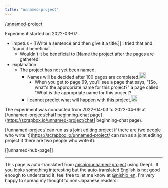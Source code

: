 ```yaml
---
title: "unnamed-project"
---
```


[/unnamed-project](https://scrapbox.io/unnamed-project)

Experiment started on 2022-03-07
- impetus
        - [[Write a sentence and then give it a title.]] I tried that and found it beneficial.
    - Wouldn't it be beneficial to [Name the project after the pages are gathered.
- explanation
    - The project has not yet been named.
        - Names will be decided after 100 pages are completed.<img src='https://scrapbox.io/api/pages/nishio-en/nishio/icon' alt='nishio.icon' height="19.5"/>
            - When you get to page 99, you'll see a page that says, "[So, what's the appropriate name for this project?" a page called "What is the appropriate name for this project?
        - I cannot predict what will happen with this project.<img src='https://scrapbox.io/api/pages/nishio-en/nishio/icon' alt='nishio.icon' height="19.5"/>


The experiment was conducted from 2022-04-03 to 2022-04-09 at [/unnamed-project/chat1 beginning-chat page](https://scrapbox.io/unnamed-project/chat1 beginning-chat page).

[/unnamed-project/ can run as a joint editing project if there are two people who write it](https://scrapbox.io/unnamed-project/ can run as a joint editing project if there are two people who write it).


[[unnamed-hub-page]]

---
This page is auto-translated from [/nishio/unnamed-project](https://scrapbox.io/nishio/unnamed-project) using DeepL. If you looks something interesting but the auto-translated English is not good enough to understand it, feel free to let me know at [@nishio_en](https://twitter.com/nishio_en). I'm very happy to spread my thought to non-Japanese readers.